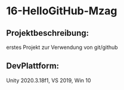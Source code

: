 # 16-HelloGitHub-Mzag

## Projektbeschreibung:
erstes Projekt zur Verwendung von git/github

## DevPlattform:
Unity 2020.3.18f1, VS 2019, Win 10

